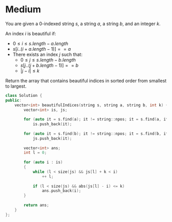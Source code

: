 # Medium

You are given a 0-indexed string $s$, a string $a$, a string $b$, and an integer $k$.

An index $i$ is beautiful if:

- $0 \leq i \leq s.length - a.length$
- $s[i..(i + a.length - 1)] == a$
- There exists an index $j$ such that:
  - $0 \leq j \leq s.length - b.length$
  - $s[j..(j + b.length - 1)] == b$
  - $|j - i| \leq k$

Return the array that contains beautiful indices in sorted order from smallest to largest.

```cpp
class Solution {
public:
    vector<int> beautifulIndices(string s, string a, string b, int k) {
        vector<int> is, js;
        
        for (auto it = s.find(a); it != string::npos; it = s.find(a, it + 1))
            is.push_back(it);
        
        for (auto it = s.find(b); it != string::npos; it = s.find(b, it + 1))
            js.push_back(it);
        
        vector<int> ans;
        int l = 0;
        
        for (auto i : is)
        {
            while (l < size(js) && js[l] + k < i)
                ++ l;
            
            if (l < size(js) && abs(js[l] - i) <= k)
                ans.push_back(i);
        }
        
        return ans;
    }
};
```
